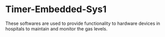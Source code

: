# Timer-Embedded-Sys1
These softwares are used to provide functionality to hardware devices in hospitals to maintain and monitor the gas levels.
